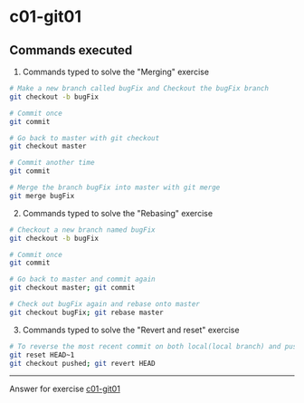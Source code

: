 # c01-git01

## Commands executed


1. Commands typed to solve the "Merging" exercise

```bash
# Make a new branch called bugFix and Checkout the bugFix branch
git checkout -b bugFix

# Commit once
git commit

# Go back to master with git checkout
git checkout master

# Commit another time
git commit

# Merge the branch bugFix into master with git merge
git merge bugFix

```


2. Commands typed to solve the "Rebasing" exercise

```bash
# Checkout a new branch named bugFix
git checkout -b bugFix

# Commit once
git commit

# Go back to master and commit again
git checkout master; git commit

# Check out bugFix again and rebase onto master
git checkout bugFix; git rebase master

```

3. Commands typed to solve the "Revert and reset" exercise

```bash
# To reverse the most recent commit on both local(local branch) and pushed(remote branch).
git reset HEAD~1
git checkout pushed; git revert HEAD
```


<!-- Don't change anything below this point-->
<!-- Before commiting, remove both commented lines-->
***
Answer for exercise [c01-git01](https://github.com/devopsacademyau/academy/blob/c54d252bda58575e9dc9f92718237bed58aae772/classes/01class/exercises/c01-git01/README.md)
